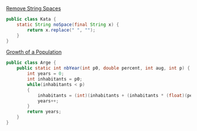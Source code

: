 [Remove String Spaces](https://www.codewars.com/kata/57eae20f5500ad98e50002c5/solutions/java)
```java
public class Kata {
    static String noSpace(final String x) {
        return x.replace(" ", "");
    }
}
```
[Growth of a Population](https://www.codewars.com/kata/growth-of-a-population/train/java)
```java
public class Arge {
    public static int nbYear(int p0, double percent, int aug, int p) {
        int years = 0;
        int inhabitants = p0;
        while(inhabitants < p)
        {
            inhabitants = (int)(inhabitants + (inhabitants * (float)(percent/100)) + aug);
            years++;
        }
        return years;
    }
}
```